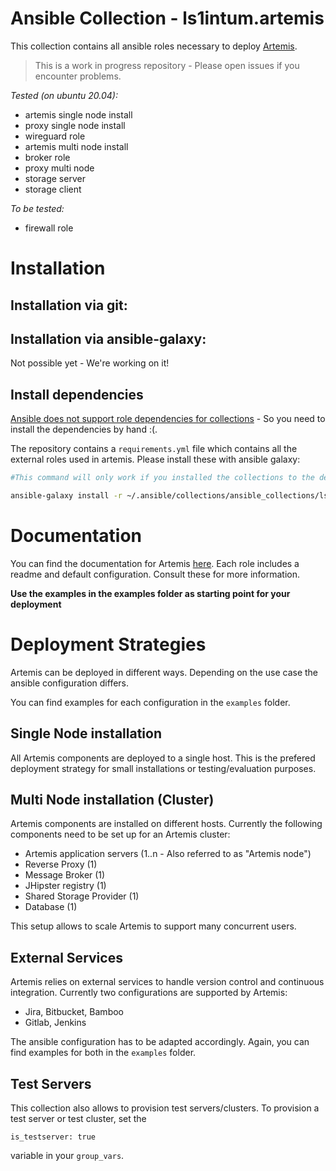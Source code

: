 # Ansible Collection - ls1intum.artemis

This collection contains all ansible roles necessary to deploy [Artemis](https://github.com/ls1intum/Artemis). 

> This is a work in progress repository - Please open issues if you encounter problems.

_Tested (on ubuntu 20.04):_
- artemis single node install 
- proxy single node install 
- wireguard role
- artemis multi node install 
- broker role 
- proxy multi node 
- storage server
- storage client 

_To be tested:_
- firewall role

# Installation 

## Installation via git: 


## Installation via ansible-galaxy: 

Not possible yet - We're working on it! 

## Install dependencies

[Ansible does not support role dependencies for collections](https://github.com/ansible/ansible/issues/76030) - So you need to install the dependencies by hand :(. 

The repository contains a `requirements.yml` file which contains all the external roles used in artemis. Please install these with ansible galaxy:  

```bash
#This command will only work if you installed the collections to the default location!

ansible-galaxy install -r ~/.ansible/collections/ansible_collections/ls1intum/artemis/requirements.yml
```

# Documentation

You can find the documentation for Artemis [here](https://docs.artemis.ase.in.tum.de). 
Each role includes a readme and default configuration. Consult these for more information.

 **Use the examples in the examples folder as starting point for your deployment**

# Deployment Strategies 

Artemis can be deployed in different ways. Depending on the use case the ansible configuration differs. 

You can find examples for each configuration in the `examples` folder. 

## Single Node installation 
All Artemis components are deployed to a single host. This is the prefered deployment strategy for small installations or testing/evaluation purposes. 

## Multi Node installation (Cluster)
Artemis components are installed on different hosts. Currently the following components need to be set up for an Artemis cluster: 

- Artemis application servers (1..n - Also referred to as "Artemis node")
- Reverse Proxy (1) 
- Message Broker (1)
- JHipster registry (1)
- Shared Storage Provider (1)
- Database (1)

This setup allows to scale Artemis to support many concurrent users. 

## External Services 

Artemis relies on external services to handle version control and continuous integration. Currently two configurations are supported by Artemis: 
- Jira, Bitbucket, Bamboo
- Gitlab, Jenkins

The ansible configuration has to be adapted accordingly. Again, you can find examples for both in the `examples` folder. 

## Test Servers 

This collection also allows to provision test servers/clusters. To provision a test server or test cluster, set the 

```
is_testserver: true
```
variable in your `group_vars`.


